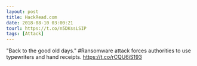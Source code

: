 ```yaml
---
layout: post
title: HackRead.com
date: 2018-08-10 03:00:21
tourl: https://t.co/n5DKssLSIP
tags: [Attack]
---
```

"Back to the good old days." #Ransomware attack forces authorities to use typewriters and hand receipts.
https://t.co/rCQU6iS193
